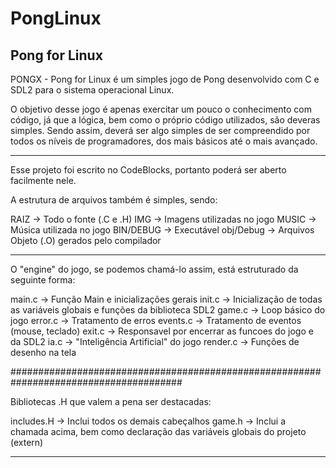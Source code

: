 # PongLinux
Pong for Linux
--------------------------------------------------------------------------------------

PONGX - Pong for Linux é um simples jogo de Pong desenvolvido com C e SDL2 para o
sistema operacional Linux.

O objetivo desse jogo é apenas exercitar um pouco o conhecimento com código, já que
a lógica, bem como o próprio código utilizados, são deveras simples. Sendo assim,
deverá ser algo simples de ser compreendido por todos os níveis de programadores, 
dos mais básicos até o mais avançado.

--------------------------------------------------------------------------------------

Esse projeto foi escrito no CodeBlocks, portanto poderá ser aberto facilmente nele.

A estrutura de arquivos também é simples, sendo:

RAIZ  -> Todo o fonte (.C e .H)
IMG   -> Imagens utilizadas no jogo
MUSIC -> Música utilizada no jogo
BIN/DEBUG -> Executável
obj/Debug -> Arquivos Objeto (.O) gerados pelo compilador

--------------------------------------------------------------------------------------

O "engine" do jogo, se podemos chamá-lo assim, está estruturado da seguinte forma:

main.c	 -> Função Main e inicializações gerais
init.c	 -> Inicialização de todas as variáveis globais e funções da biblioteca SDL2
game.c	 -> Loop básico do jogo
error.c	 -> Tratamento de erros
events.c -> Tratamento de eventos (mouse, teclado)
exit.c   -> Responsavel por encerrar as funcoes do jogo e da SDL2
ia.c	 -> "Inteligência Artificial" do jogo
render.c -> Funções de desenho na tela

#######################################################################################

Bibliotecas .H que valem a pena ser destacadas:

includes.H -> Inclui todos os demais cabeçalhos
game.h     -> Inclui a chamada acima, bem como declaração das variáveis globais do
              projeto (extern)

---------------------------------------------------------------------------------------


